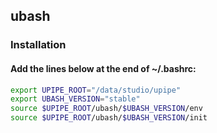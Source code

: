 ## ubash

### Installation

#### Add the lines below at the end of ~/.bashrc:
```bash
export UPIPE_ROOT="/data/studio/upipe"
export UBASH_VERSION="stable"
source $UPIPE_ROOT/ubash/$UBASH_VERSION/env
source $UPIPE_ROOT/ubash/$UBASH_VERSION/init
```
